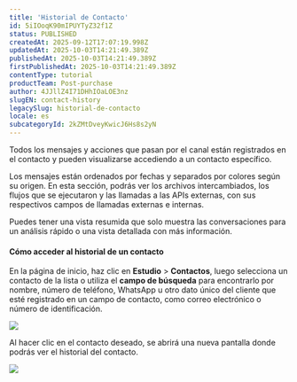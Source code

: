 ```yaml
---
title: 'Historial de Contacto'
id: 5iIOoqK90mIPUYTyZ32f1Z
status: PUBLISHED
createdAt: 2025-09-12T17:07:19.998Z
updatedAt: 2025-10-03T14:21:49.389Z
publishedAt: 2025-10-03T14:21:49.389Z
firstPublishedAt: 2025-10-03T14:21:49.389Z
contentType: tutorial
productTeam: Post-purchase
author: 4JJllZ4I71DHhIOaLOE3nz
slugEN: contact-history
legacySlug: historial-de-contacto
locale: es
subcategoryId: 2kZMtDveyKwicJ6Hs8s2yN
---
```


Todos los mensajes y acciones que pasan por el canal están registrados en el contacto y pueden visualizarse accediendo a un contacto específico.

Los mensajes están ordenados por fechas y separados por colores según su origen. En esta sección, podrás ver los archivos intercambiados, los flujos que se ejecutaron y las llamadas a las APIs externas, con sus respectivos campos de llamadas externas e internas.

Puedes tener una vista resumida que solo muestra las conversaciones para un análisis rápido o una vista detallada con más información.

#### **Cómo acceder al historial de un contacto**

En la página de inicio, haz clic en **Estudio** > **Contactos**, luego selecciona un contacto de la lista o utiliza el **campo de búsqueda** para encontrarlo por nombre, número de teléfono, WhatsApp u otro dato único del cliente que esté registrado en un campo de contacto, como correo electrónico o número de identificación.

![](https://cdn.statically.io/gh/vtexdocs/help-center-content/refs/heads/main/docs/es/tutorials/weni-by-vtex/estúdio/historial-de-contacto_1.png)

Al hacer clic en el contacto deseado, se abrirá una nueva pantalla donde podrás ver el historial del contacto.

![](https://cdn.statically.io/gh/vtexdocs/help-center-content/refs/heads/main/docs/es/tutorials/weni-by-vtex/estúdio/historial-de-contacto_2.png)
